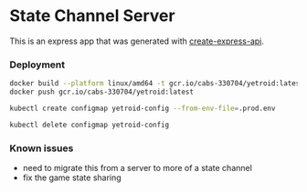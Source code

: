 # State Channel Server

This is an express app that was generated with [create-express-api](https://github.com/w3cj/express-api-starter-ts).

### Deployment

```bash
docker build --platform linux/amd64 -t gcr.io/cabs-330704/yetroid:latest .
docker push gcr.io/cabs-330704/yetroid:latest

kubectl create configmap yetroid-config --from-env-file=.prod.env

kubectl delete configmap yetroid-config
```

### Known issues

- need to migrate this from a server to more of a state channel
- fix the game state sharing
